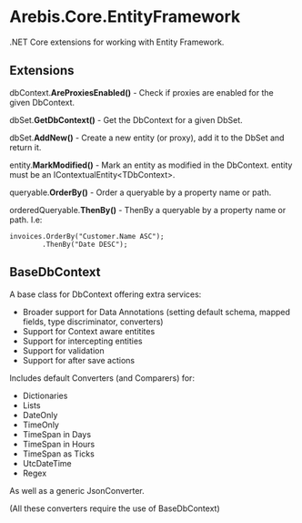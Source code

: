 Arebis.Core.EntityFramework
===========================

.NET Core extensions for working with Entity Framework.

Extensions
----------

dbContext.**AreProxiesEnabled()** - Check if proxies are enabled for the given DbContext.

dbSet.**GetDbContext()** - Get the DbContext for a given DbSet.

dbSet.**AddNew()** - Create a new entity (or proxy), add it to the DbSet and return it.

entity.**MarkModified()** - Mark an entity as modified in the DbContext.
entity must be an IContextualEntity&lt;TDbContext&gt;.

queryable.**OrderBy()** - Order a queryable by a property name or path.

orderedQueryable.**ThenBy()** - ThenBy a queryable by a property name or path. I.e:

```
invoices.OrderBy("Customer.Name ASC");
        .ThenBy("Date DESC");
```


BaseDbContext<T>
----------------

A base class for DbContext offering extra services:

- Broader support for Data Annotations (setting default schema, mapped fields, type discriminator, converters)
- Support for Context aware entitites
- Support for intercepting entities
- Support for validation
- Support for after save actions

Includes default Converters (and Comparers) for:

- Dictionaries
- Lists
- DateOnly
- TimeOnly
- TimeSpan in Days
- TimeSpan in Hours
- TimeSpan as Ticks
- UtcDateTime
- Regex

As well as a generic JsonConverter.

(All these converters require the use of BaseDbContext<T>)